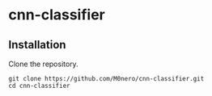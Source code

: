 # cnn-classifier


## Installation

Clone the repository.

~~~
git clone https://github.com/M0nero/cnn-classifier.git
cd cnn-classifier
~~~
